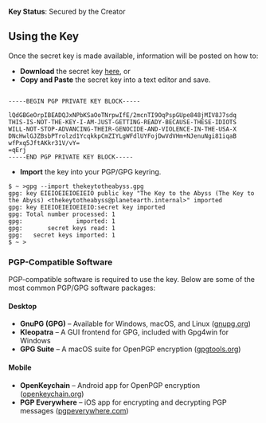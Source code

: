 **Key Status**: Secured by the Creator

## Using the Key
Once the secret key is made available, information will be posted on how to:  

- **Download** the secret key [here](thekeytotheabyss.gpg), or
- **Copy and Paste** the secret key into a text editor and save.
```

-----BEGIN PGP PRIVATE KEY BLOCK-----

lQdGBGeOrpIBEADQJxNPbKSaOoTNrpwIfE/2mcnTI9OqPspGUpe848jMIV8J7sdq
THIS-IS-NOT-THE-KEY-I-AM-JUST-GETTING-READY-BECAUSE-THESE-IDIOTS
WILL-NOT-STOP-ADVANCING-THEIR-GENOCIDE-AND-VIOLENCE-IN-THE-USA-X
DNcHwlGJZBsbPTrolzd1YcqkkpCmZIYLgWFdlUYFojDwVdVHm+NJenuNgi81iqaB
wfPxq5JftAKkr31V/vY=
=qErj
-----END PGP PRIVATE KEY BLOCK-----

```
- **Import** the key into your PGP/GPG keyring.
```
$ ~ >gpg --import thekeytotheabyss.gpg
gpg: key EIEIOEIEIOEIEIO public key "The Key to the Abyss (The Key to the Abyss) <thekeytotheabyss@planetearth.internal>" imported
gpg: key EIEIOEIEIOEIEIO:secret key imported
gpg: Total number processed: 1
gpg:               imported: 1
gpg:       secret keys read: 1
gpg:   secret keys imported: 1
$ ~ >
```  
### PGP-Compatible Software  
PGP-compatible software is required to use the key.  Below are some of the most common PGP/GPG software packages:  

#### **Desktop**  
- **GnuPG (GPG)** – Available for Windows, macOS, and Linux ([gnupg.org](https://gnupg.org))  
- **Kleopatra** – A GUI frontend for GPG, included with Gpg4win for Windows  
- **GPG Suite** – A macOS suite for OpenPGP encryption ([gpgtools.org](https://gpgtools.org))  

#### **Mobile**  
- **OpenKeychain** – Android app for OpenPGP encryption ([openkeychain.org](https://www.openkeychain.org))  
- **PGP Everywhere** – iOS app for encrypting and decrypting PGP messages ([pgpeverywhere.com](https://pgpeverywhere.com))  
